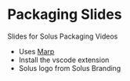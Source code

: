 # Packaging Slides

Slides for Solus Packaging Videos

- Uses [Marp](https://github.com/marp-team/marp)
- Install the vscode extension
- Solus logo from Solus Branding
